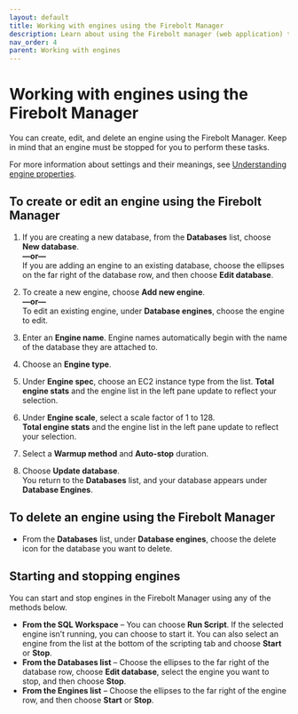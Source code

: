 ```yaml
---
layout: default
title: Working with engines using the Firebolt Manager
description: Learn about using the Firebolt manager (web application) to work with Firebolt engines, which provide the compute power for Firebolt queries.
nav_order: 4
parent: Working with engines
---
```


# Working with engines using the Firebolt Manager

You can create, edit, and delete an engine using the Firebolt Manager. Keep in mind that an engine must be stopped for you to perform these tasks.

For more information about settings and their meanings, see [Understanding engine properties](understanding-engine-fundamentals.md#understanding-engine-properties).

## To create or edit an engine using the Firebolt Manager

1. If you are creating a new database, from the **Databases** list, choose **New database**.  
   **—or—**  
   If you are adding an engine to an existing database, choose the ellipses on the far right of the database row, and then choose **Edit database**.

2. To create a new engine, choose **Add new engine**.  
   **—or—**  
   To edit an existing engine, under **Database engines**, choose the engine to edit.  

3. Enter an **Engine name**. Engine names automatically begin with the name of the database they are attached to.  

4. Choose an **Engine type**.  

5. Under **Engine spec**, choose an EC2 instance type from the list. **Total engine stats** and the engine list in the left pane update to reflect your selection.  

6. Under **Engine scale**, select a scale factor of 1 to 128.  
**Total engine stats** and the engine list in the left pane update to reflect your selection.  

7. Select a **Warmup method** and **Auto-stop** duration.  

8. Choose **Update database**.  
You return to the **Databases** list, and your database appears under **Database Engines**.

## To delete an engine using the Firebolt Manager
* From the **Databases** list, under **Database engines**, choose the delete icon for the database you want to delete.

## Starting and stopping engines

You can start and stop engines in the Firebolt Manager using any of the methods below.

* **From the SQL Workspace** – You can choose **Run Script**. If the selected engine isn’t running, you can choose to start it. You can also select an engine from the list at the bottom of the scripting tab and choose **Start** or **Stop**.
* **From the Databases list** – Choose the ellipses to the far right of the database row, choose **Edit database**, select the engine you want to stop, and then choose **Stop**.
* **From the Engines list** – Choose the ellipses to the far right of the engine row, and then choose **Start** or **Stop**.
